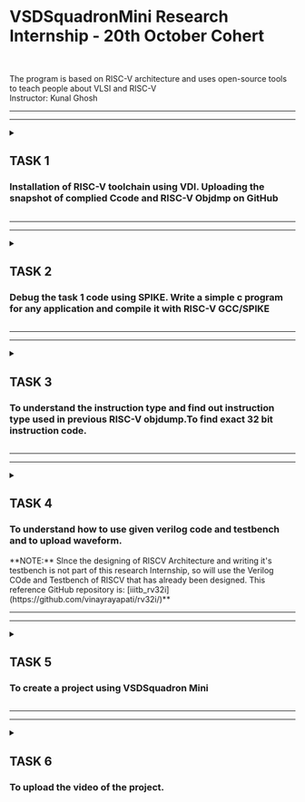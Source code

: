 # VSDSquadronMini Research Internship - 20th October Cohert
<br>

The program is based on RISC-V architecture and uses open-source tools to teach people about VLSI and RISC-V
<br>
Instructor: Kunal Ghosh
<hr><hr>
<p> </p>
<details>
<summary><h2> TASK 1 </h2>
<h3> Installation of RISC-V toolchain using VDI. Uploading the snapshot of complied Ccode and RISC-V Objdmp on GitHub</h3> </summary>
<hr>
The task 1 includes completion of the following instructions
<br>
<ol>
  <li> Creating GitHub repo. </li>
  <br>
  <li> Installation of Oracle VirtualBox. </li>
  <br>
  <li> Installation of RISC-V toolchain using VDI. </li>
  <br>
  <li> Writing C program to find sum of n numbers. </li>
  <br>
  <li> Using RISC-V Simulator for compiling and running the code. </li>
  <br>
  <li> Uploading the snapshots </li>
  <br>
</ol>
<h4>
  STEPS:
  <br>
  <OL>
    <li>
      Installation of Oracle VirtualBox.</li>
      <img src="photo1.png"> 
      <li>Home screen of Ubuntu.</li>
      <img src="photo2.png">
    <br>
      <li>Open the terminal.</li>
      <img src="photo3.png"> <br>
      <li>Enter the following instructions shown in image below.Write the c code as shown and save the file.</li>
      <img src="photo4.png"> <br>
      <li>Execute the code.</li>
      <img src="photo5.png"> <br>
      <li>Verification using calculator.</li>
      <img src="photo6.png"> <br>
      <li>Follow the instruction shown in the images below.</li>
      <img src="photo7.png">
      <img src="Screenshot from 2024-10-23 11-46-26.png">
      <img src="Screenshot from 2024-10-23 18-15-50.png"> <br>
      <li>Output.</li>
       <img src="photo8.png">
        <img src="photo10.png">
  </OL>
</h4>
  </details>
 <hr> <hr>
 <details>
<summary><h2> TASK 2 </h2>
<h3>Debug the task 1 code using SPIKE. Write a simple c program for any application and compile it with RISC-V GCC/SPIKE </h3> </summary>
Tansk 2 involves completion of the following tasks
<br>
<ol>
  <li> To use SPIKE and debug sum 1 to n c program </li>
  <li> To verify if the output in both cases are same </li>
  <li> Write a simple C program (Here I've taken the example of XOR gate) </li>
  <li> Follow the same steps done in Task 1</li>
  <li>  Upload the snapshots</li>
</ol>
<h4>
  STEPS:
  <br>
  <OL>
   <li>
      Follow the instructions shown below in the image. We can observe the same output when gcc or SPIKE is used </li>
      <img src="task2a.png"> 
      <li>Enter the below instructions and debug using SPIKE (-d for debug) </li>
      <img src="task2b.png"> <img src="task2c.png"> <img src="task2main.png">
    <br>
      <li>XOR gate is a digital logic gate that outputs 1 only when an odd number of its inputs are true. It is used in data comparision, error detection, binary addition etc.  </li>
      <img src="xor_code.png"> <br>
      <li>Follow the instructions same as in Task 1.</li>
      <img src="xor_c.png"> <br>
     <img src="xor_2.png"> <br>
     <img src="xor_3.png"> <br>
     <img src="xor_4.png"> <br>
     <img src="xor_5.png"> <br>
       <img src="xor_6.png"> <br>
     <img src="xor_7.png"> <br>
     <img src="photolbo.png"> <br>
      <img src="photol.png"> <br>
      
  </OL>
</h4>
</details>
 <hr> <hr>
 <details>
<summary> <h2> TASK 3</h2>
<h3>To understand the instruction type and find out instruction type used in previous RISC-V objdump.To find exact 32 bit instruction code. </h3></summary>
Task 3 involves completion of the following tasks
<br>
<ol>
  <li> List various RISC-V instruction type (R, I, S, B, U, J) after going through RISC-V software documentation </li>
  <li> Identify 15 unique RISC-V instructions from riscv-objdmp of your application code  </li>
  <li> Identify exact 32-bit instruction code in the instruction type format for 15 unique instructions </li>
  <li> Upload the 32-bit pattern on Github </li>
</ol>
RISC-V Instruction Types (R,I,S,B,U,J):
In RISC-V architecture, instructions are classified into different instruction types based on their format and usage. There are six main instruction types: R-type, I-type, S-type, B-type, U-type, and J-type. Each type has a different purpose and layout in the instruction format.

1. R-type (Register)
   
Purpose: Used for operations that involve registers, such as arithmetic or logic operations between two registers.

opcode: Operation code (6 bits)

rd: Destination register (5 bits)

rs1: First source register (5 bits)

rs2: Second source register (5 bits)

funct3: Function code (3 bits)

funct7: Additional function code (7 bits)

2. I-type (Immediate)

Purpose: Used for operations involving an immediate value (constant) and a register.

opcode: Operation code (7 bits)

rd: Destination register (5 bits)

rs1: Source register (5 bits)

imm: Immediate value (12 bits)

3. S-type (Store)
   
Purpose: Used for store operations, where data is stored from a register to memory.

opcode: Operation code (7 bits)

rs1: Base register (5 bits)

rs2: Source register (5 bits)

funct3: Function code (3 bits)

imm: Immediate value (12 bits, split into two parts)

4.B-type (Branch)

Purpose: Used for branch operations, which control program flow based on conditions (e.g., branch if equal, branch if less than).

opcode: Operation code (7 bits)

rs1: First register (5 bits)

rs2: Second register (5 bits)

funct3: Function code (3 bits)

imm: Immediate value (12 bits, split into multiple fields)

5. U-type (Upper Immediate)
   
Purpose: Used for instructions that operate on an immediate value, especially for setting a large immediate value in the upper 20 bits.

opcode: Operation code (7 bits)

rd: Destination register (5 bits)

imm: Immediate value (20 bits)

6. J-type (Jump)
   
Purpose: Used for jump operations, which are typically used to perform unconditional jumps (like a function call or returning from a function).

opcode: Operation code (7 bits)

rd: Destination register (5 bits, typically used for the return address in some instructions)

imm: Immediate value (20 bits, split into multiple fields)

15 Unique Instructions and Their 32-bit Machine Code:
<img src="riscv inst.png"> 



</details>
<hr><hr>

<details>
<summary> <h2> TASK 4</h2>
<h3> To understand how to use given verilog code and testbench and to upload waveform.</h3> 
**NOTE:** SInce the designing of RISCV Architecture and writing it's testbench is not part of this research Internship, so will use the Verilog COde and Testbench of RISCV that has already been designed. This reference GitHub repository is: [iiitb_rv32i](https://github.com/vinayrayapati/rv32i/)**</summary>
Task 4 involves completion of the following tasks
<br>
<ol>
  <li> To use RISC-V Core Verilog netlist and testbench for functional simulation experiment.</li>
  <li>  To upload waveform snapshots on GitHub. </li>
</ol>
<h4>
  STEPS:
  <br>
  <OL>
    <li>
      Check if GTKWave is installed else install it.</li>
      <li>Create a directory using mkdir.</li>
     <li>Create two files one for writing the code and other for writing testbench for it.</li>
      <img src="task41.png">
    <br>
      <li>Photos of the code and testbench written.</li>
      <img src="code4.png">
    <br>
     <img src="tb4.png">
    <br>
      <li>Enter the following instructions shown in image below.This code is written to simulate verilog code </li>
      <img src="task42.png"> <br>
      <li>Use GTKWave to see the simulation by writing the below code.</li>
      <img src="task43.png"> <br>
      <li>Simulation output.</li>
      <img src="task44.png"> <br>
        <img src="task45.png">
  </OL>
</h4>
  </details>
<hr><hr>
<details>
<summary> <h2> TASK 5</h2>
<h3> To create a project using VSDSquadron Mini </h3> </summary>
<h3> Task 5 involves the folowing steps: </h3>
<br>
  
<ol>
  <li> To make a project using VSDSquadron.</li>
  <li>  To upload the overview,components required, circuit connection, pinout diagram and table for Pin connection on GitHub. </li>
</ol>
<h4>
 <b>OVERVIEW:</b>
  <br>
  <br>
A Full Adder is a digital circuit that adds three binary inputs: two significant bits (A and B) and a carry-in (Cin). It outputs a Sum and a carry-out (Cout). The logic is defined as:

Sum = 
𝐴
⊕
𝐵
⊕
𝐶
𝑖
𝑛
A⊕B⊕Cin (XOR operation).
Cout = 
(
𝐴
⋅
𝐵
)
+
(
𝐶
𝑖
𝑛
⋅
(
𝐴
⊕
𝐵
)
)
(A⋅B)+(Cin⋅(A⊕B)) (AND/OR operation).
It is a key component in arithmetic circuits like ripple-carry adders, enabling multi-bit binary addition. Commonly used in processors and ALUs, it plays a vital role in performing binary arithmetic operations.
  <br>
   <OL>
     <br>
     <br>
     Components Required
     <br>
     <br>
  <li> VSD Squadron Mini developement board </li>
     <br>
<li>USB C Cable</li>
     <br>
<li> Push button </li>
     <br>
<li> Bread Board </li>
     <br>
<li> Male to Male; Male to Female jumper cable </li>
     <br>
<li> Red LED and green LED</li>
     <br>
  </OL>
  </h4>
<h4> The pin diagram and the pin connections are given below:
  <img src="TASK51 (2).png">
  <img src="TASK52 (2).png">
  <img src="TASK53.png"> </h4> 
  <h4><b>
    <code>
      
#define  UART_MODULE_ENABLED
#define I2C_MODULE_ENABLED
#define ADC_MODULE_ENABLED
#define SPI_MODULE_ENABLED
// LED connected to PD6 (onboard LED)
// Define the pins
#define A_PIN PD1
#define B_PIN PD2
#define CIN_PIN PD3
#define SUM_PIN PC4
#define COUT_PIN PC5
void setup() {
  // Configure input pins
  pinMode(A_PIN, INPUT);
  pinMode(B_PIN, INPUT);
  pinMode(CIN_PIN, INPUT);
  // Configure output pins
  pinMode(SUM_PIN, OUTPUT);
  pinMode(COUT_PIN, OUTPUT);
}
void loop() {
  // Read inputs
  int A = digitalRead(A_PIN);
  int B = digitalRead(B_PIN);
  int Cin = digitalRead(CIN_PIN);
  // Calculate Sum and Cout
  int Sum = A ^ B ^ Cin; // XOR for Sum
  int Cout = (A & B) | (Cin & (A ^ B)); // AND/OR for Cout
  // Set output pins
  digitalWrite(SUM_PIN, Sum);
  digitalWrite(COUT_PIN, Cout);
}
  </code> 
Applications of Full Adder
<OL>
<br>    
<li>Multi-Bit Binary Addition: Used in ripple-carry adders to add binary numbers with more than one bit.</li>
<br>
<li>Arithmetic Logic Units (ALUs): Forms the foundation of arithmetic operations in processors.</li>
<br>
<li>Binary Multiplication: Helps in generating partial products for binary multiplication.</li>
<br>
<li>Digital Signal Processing: Facilitates arithmetic computations in filters and transforms.</li>
<br>
<li>Error Detection and Correction: Plays a role in checksums and other algorithms in communication systems.</li>
<br>
<li>Data Encryption: Used in bit-wise operations within cryptographic algorithms.</li>
<br>
<li>Embedded Systems: Integral to control units and arithmetic operations in microcontrollers.</li>
</OL>   
  </b></h4>
  </details>
 <hr><hr>
<details>
<summary> <h2> TASK 6</h2>
<h3> To upload the video of the project. </h3> </summary>
<h3> Task 6 involves the folowing steps: </h3>
<br>
  
<ol>
  <li> To make a video of the project.</li>
  <li>  To upload the video on Github. </li>
</ol>


<h3>VIDEO:</h3>


<h3>CONCLUSION</h3>
